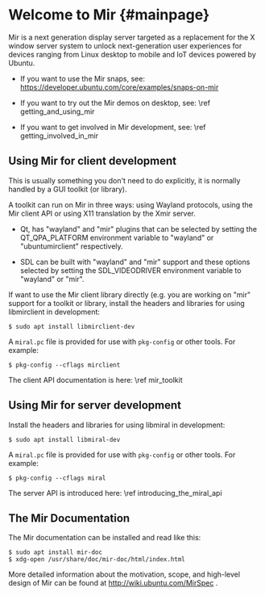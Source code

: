 Welcome to Mir {#mainpage}
==============

Mir is a next generation display server targeted as a replacement for the X
window server system to unlock next-generation user experiences for devices
ranging from Linux desktop to mobile and IoT devices powered by Ubuntu.

 - If you want to use the Mir snaps, see: https://developer.ubuntu.com/core/examples/snaps-on-mir

 - If you want to try out the Mir demos on desktop, see: \ref getting_and_using_mir

 - If you want to get involved in Mir development, see: \ref getting_involved_in_mir

Using Mir for client development
--------------------------------

This is usually something you don't need to do explicitly, it is normally 
handled by a GUI toolkit (or library).

A toolkit can run on Mir in three ways: using Wayland protocols, using the Mir 
client API or using X11 translation by the Xmir server.

 - Qt, has "wayland" and "mir" plugins that can be selected by setting
   the QT_QPA_PLATFORM environment variable to "wayland" or "ubuntumirclient" 
   respectively.

 - SDL can be built with "wayland" and "mir" support and these options selected
   by setting the SDL_VIDEODRIVER environment variable to "wayland" or "mir".
   
If want to use the Mir client library directly (e.g. you are working on "mir" 
support for a toolkit or library, install the headers and libraries for using
libmirclient in development:

    $ sudo apt install libmirclient-dev

A `miral.pc` file is provided for use with `pkg-config` or other tools. For
example:

    $ pkg-config --cflags mirclient

The client API documentation is here: \ref mir_toolkit

Using Mir for server development
--------------------------------

Install the headers and libraries for using libmiral in development:

    $ sudo apt install libmiral-dev

A `miral.pc` file is provided for use with `pkg-config` or other tools. For
example: 

    $ pkg-config --cflags miral

The server API is introduced here: \ref introducing_the_miral_api

The Mir Documentation
---------------------

The Mir documentation can be installed and read like this:

    $ sudo apt install mir-doc
    $ xdg-open /usr/share/doc/mir-doc/html/index.html

More detailed information about the motivation, scope, and high-level design
of Mir can be found at http://wiki.ubuntu.com/MirSpec .

